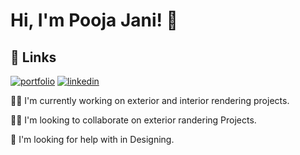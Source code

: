 # Hi, I'm Pooja Jani! 👋


## 🔗 Links
[![portfolio](https://img.shields.io/badge/my_portfolio-000?style=for-the-badge&logo=ko-fi&logoColor=white)](https://katherineoelsner.com/)
[![linkedin](https://img.shields.io/badge/linkedin-0A66C2?style=for-the-badge&logo=linkedin&logoColor=white)](https://www.linkedin.com/in/pooja-jani-a57865280//)



👩‍💻 I'm currently working on exterior and interior rendering projects.

👯‍♀️ I'm looking to collaborate on exterior randering Projects.

🤔 I'm looking for help with in Designing.



<!---
thePoojaJani/thePoojaJani is a ✨ special ✨ repository because its `README.md` (this file) appears on your GitHub profile.
You can click the Preview link to take a look at your changes.
--->
